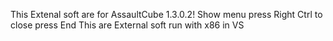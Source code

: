 This Extenal soft are for AssaultCube 1.3.0.2!
Show menu press Right Ctrl to close press End
This are External soft run with x86 in VS
